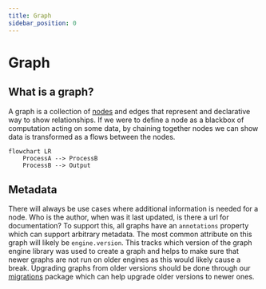 ```yaml
---
title: Graph
sidebar_position: 0
---
```


# Graph

## What is a graph?

A graph is a collection of [nodes](./nodes.md) and edges that represent and declarative way to show relationships. If we were to define a node as a blackbox of computation acting on some data, by chaining together nodes we can show data is transformed as a flows between the nodes.

```mermaid
flowchart LR
    ProcessA --> ProcessB
    ProcessB --> Output
```



## Metadata

There will always be use cases where additional information is needed for a node. Who is the author, when was it last updated, is there a url for documentation? To support this, all graphs have an `annotations` property which can support arbitrary metadata. The most common attribute on this graph will likely be `engine.version`. This tracks which version of the graph engine library was used to create a graph and helps to make sure that newer graphs are not run on older engines as this would likely cause a break. Upgrading graphs from older versions should be done through our [migrations](https://www.npmjs.com/package/@tokens-studio/graph-engine-migration) package which can help upgrade older versions to newer ones.